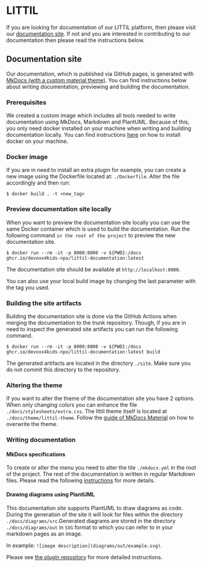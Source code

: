 # LITTIL

If you are looking for documentation of our LITTIL platform, then please visit our [documentation site](https://devoxx4kids-npo.github.io/littil-documentation/).
If not and you are interested in contributing to our documentation then please read the instructions below.

## Documentation site
Our documentation, which is published via GitHub pages, is generated with [MkDocs (with a custom material theme)](https://squidfunk.github.io/mkdocs-material/).
You can find instructions below about writing documentation, previewing and building the documentation.

### Prerequisites
We created a custom image which includes all tools needed to write documentation using MkDocs, Markdown and PlantUML.
Because of this, you only need docker installed on your machine when writing and building documentation locally. You
can find instructions [here](https://docs.docker.com/get-docker/) on how to install docker on your machine.

### Docker image
If you are in need to install an extra plugin for example, you can create a new image using the Dockerfile located at:
`./Dockerfile`. Alter the file accordingly and then run:

```shell
$ docker build . -t <new_tag>
```

### Preview documentation site locally
When you want to preview the documentation site locally you can use the same Docker container which is used to build
the documentation. Run the following command `in the root of the project` to preview the new documentation site.

```shell
$ docker run --rm -it -p 8000:8000 -v ${PWD}:/docs ghcr.io/devoxx4kids-npo/littil-documentation:latest
```

The documentation site should be available at `http://localhost:8000`.

You can also use your local build image by changing the last parameter with the tag you used.

### Building the site artifacts
Building the documentation site is done via the GitHub Actions when merging the documentation to the trunk repository.
Though, if you are in need to inspect the generated site artifacts you can run the following command.

```shell
$ docker run --rm -it -p 8000:8000 -v ${PWD}:/docs ghcr.io/devoxx4kids-npo/littil-documentation:latest build
```

The generated artifacts are located in the directory `./site`. Make sure you do not commit this directory to the repository.

### Altering the theme
If you want to alter the theme of the documentation site you have 2 options. When only changing colors you can enhance
the file `./docs/stylesheets/extra.css`. The littil theme itself is located at `./docs/theme/littil-theme`. Follow the
[guide of MkDocs Material](https://squidfunk.github.io/mkdocs-material/customization/#extending-the-theme) on how to overwrite the theme.

### Writing documentation

#### MkDocs specifications
To create or alter the menu you need to alter the tile `./mkdocs.yml` in the root of the project. The rest of the documentation
is written in regular Markdown files. Please read the following [instructions](https://www.mkdocs.org/user-guide/writing-your-docs/)
for more details.

#### Drawing diagrams using PlantUML
This documentation site supports PlantUML to draw diagrams as code. During the generation of the site it will look for
files within the directory `./docs/diagrams/src`.Generated diagrams are stored in the directory `./docs/diagrams/out`
in `SVG` format to which you can refer to in your markdown pages as an image.

In example: `![image description](diagrams/out/example.svg)`.

Please see [the plugin repository](https://github.com/quantorconsulting/mkdocs_build_plantuml) for more detailed instructions.